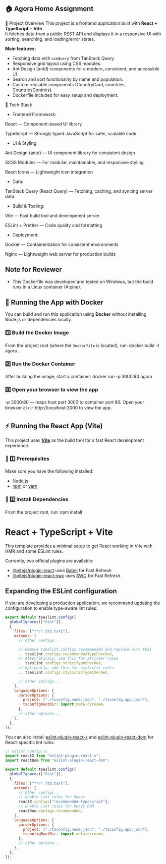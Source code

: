 ## 🏠 Agora Home Assignment

📖 Project Overview
This project is a frontend application built with **React + TypeScript + Vite**.  
It fetches data from a public REST API and displays it in a responsive UI with sorting, searching, and loading/error states.

**Main features:**

- Fetching data with `useQuery` from TanStack Query.
- Responsive grid layout using CSS modules.
- Ant Design (antd) components for a modern, consistent, and accessible UI
- Search and sort functionality by name and population.
- Custom reusable components (CountryCard, countries, CountriesControls).
- Dockerfile included for easy setup and deployment.

🧰 Tech Stack

- Frontend Framework:

React — Component-based UI library

TypeScript — Strongly typed JavaScript for safer, scalable code

- UI & Styling:

Ant Design (antd) — UI component library for consistent design

SCSS Modules — For modular, maintainable, and responsive styling

React Icons — Lightweight icon integration

- Data:

TanStack Query (React Query) — Fetching, caching, and syncing server data

- Build & Tooling:

Vite — Fast build tool and development server

ESLint + Prettier — Code quality and formatting

- Deployment:

Docker — Containerization for consistent environments

Nginx — Lightweight web server for production builds

## Note for Reviewer

- This Dockerfile was developed and tested on Windows, but the build runs in a Linux container (Alpine).

## 🐳 Running the App with Docker

You can build and run this application using **Docker** without installing Node.js or dependencies locally.

### 1️⃣ Build the Docker Image

From the project root (where the `Dockerfile` is located), run:
docker build -t agora .

### 2️⃣ Run the Docker Container

After building the image, start a container:
docker run -p 3000:80 agora

### 3️⃣ Open your browser to view the app

-p 3000:80 — maps host port 3000 to container port 80.
Open your browser at 👉 http://localhost:3000 to view the app.

## ⚡ Running the React App (Vite)

This project uses **[Vite](https://vitejs.dev/)** as the build tool for a fast React development experience.

### 🧩 1️⃣ Prerequisites

Make sure you have the following installed:

- [Node.js](https://nodejs.org/)
- [npm](https://www.npmjs.com/) or [yarn](https://yarnpkg.com/)

### 🚀 2️⃣ Install Dependencies

From the project root, run:
npm install

# React + TypeScript + Vite

This template provides a minimal setup to get React working in Vite with HMR and some ESLint rules.

Currently, two official plugins are available:

- [@vitejs/plugin-react](https://github.com/vitejs/vite-plugin-react/blob/main/packages/plugin-react) uses [Babel](https://babeljs.io/) for Fast Refresh
- [@vitejs/plugin-react-swc](https://github.com/vitejs/vite-plugin-react/blob/main/packages/plugin-react-swc) uses [SWC](https://swc.rs/) for Fast Refresh

## Expanding the ESLint configuration

If you are developing a production application, we recommend updating the configuration to enable type-aware lint rules:

```js
export default tseslint.config([
  globalIgnores(["dist"]),
  {
    files: ["**/*.{ts,tsx}"],
    extends: [
      // Other configs...

      // Remove tseslint.configs.recommended and replace with this
      ...tseslint.configs.recommendedTypeChecked,
      // Alternatively, use this for stricter rules
      ...tseslint.configs.strictTypeChecked,
      // Optionally, add this for stylistic rules
      ...tseslint.configs.stylisticTypeChecked,

      // Other configs...
    ],
    languageOptions: {
      parserOptions: {
        project: ["./tsconfig.node.json", "./tsconfig.app.json"],
        tsconfigRootDir: import.meta.dirname,
      },
      // other options...
    },
  },
]);
```

You can also install [eslint-plugin-react-x](https://github.com/Rel1cx/eslint-react/tree/main/packages/plugins/eslint-plugin-react-x) and [eslint-plugin-react-dom](https://github.com/Rel1cx/eslint-react/tree/main/packages/plugins/eslint-plugin-react-dom) for React-specific lint rules:

```js
// eslint.config.js
import reactX from "eslint-plugin-react-x";
import reactDom from "eslint-plugin-react-dom";

export default tseslint.config([
  globalIgnores(["dist"]),
  {
    files: ["**/*.{ts,tsx}"],
    extends: [
      // Other configs...
      // Enable lint rules for React
      reactX.configs["recommended-typescript"],
      // Enable lint rules for React DOM
      reactDom.configs.recommended,
    ],
    languageOptions: {
      parserOptions: {
        project: ["./tsconfig.node.json", "./tsconfig.app.json"],
        tsconfigRootDir: import.meta.dirname,
      },
      // other options...
    },
  },
]);
```
